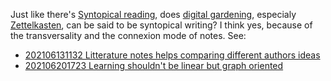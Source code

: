 Just like there's [Syntopical reading](Syntopical%20reading.md), does [digital gardening](Digital%20garden.md), especialy [Zettelkasten](The%20zettelkasten%20method%20and%20how%20to%20take%20smart%20notes.md), can be said to be syntopical writing? I think yes, because of the transversality and the connexion mode of notes. See:
- [202106131132 Litterature notes helps comparing different authors ideas](202106131132%20Litterature%20notes%20helps%20comparing%20different%20authors%20ideas.md)
- [202106201723 Learning shouldn't be linear but graph oriented](202106201723%20Learning%20shouldn't%20be%20linear%20but%20graph%20oriented.md)